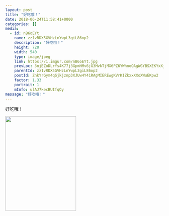 ```yaml
---
layout: post
title: "好吃哦！" 
date: 2018-06-24T11:58:41+0000 
categories: [] 
media:
  - id: nB6oEYt
    name: zz1vRDX5GVHzLnYwpL3giL86op2
    description: "好吃哦！"   
    height: 720
    width: 540
    type: image/jpeg
    link: https://i.imgur.com/nB6oEYt.jpg
    prevLoc: 3njEZoDLrYs4K77j3GpmHMv6jG3MvkTjMX6PZ6YWhnoOAgWGYBSXEKYxXjXRIkXVOmMq2rSMXAk8RzG4tgj5NAKBznCLAByJDnzEc3K7qrz0zYixv4RvmoLnI7Qgl6LXWBC0qZlx49JZCBzRP24L95uk5OqMo2O0hBR3v9DD7Xt1q9mO0EEgI0329O02wzhWxkLyDzD8fkJLxmARJ3s94jPV6pZzHPzJLBjq0VFo4kMxB439IkpLYD6LVncnGoMmYZOG
    parentId: zz1vRDX5GVHzLnYwpL3giL86op2
    postId: ZnkYrGym4qSjkjznp3XJUw4Y41RAgMIEREwgKVrKIZkxxXXoXWuEKpw2
    factor: 1.33
    portrait: 1
    mInfo: ulAJ7kecBUIfqOy
message: "好吃哦！"
---
```


好吃哦！


[//]: #media:  
<a href="https://i.imgur.com/nB6oEYt.jpg"><img src="https://i.imgur.com/nB6oEYt.jpg" height="300" width="225" /></a> 
 
